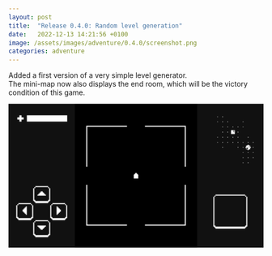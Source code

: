 ```yaml
---
layout: post
title:  "Release 0.4.0: Random level generation"
date:   2022-12-13 14:21:56 +0100
image: /assets/images/adventure/0.4.0/screenshot.png
categories: adventure
---
```


Added a first version of a very simple level generator.  
The mini-map now also displays the end room, which will be the victory condition of this game.

![Screenshot](/assets/images/adventure/0.4.0/capture.gif)
